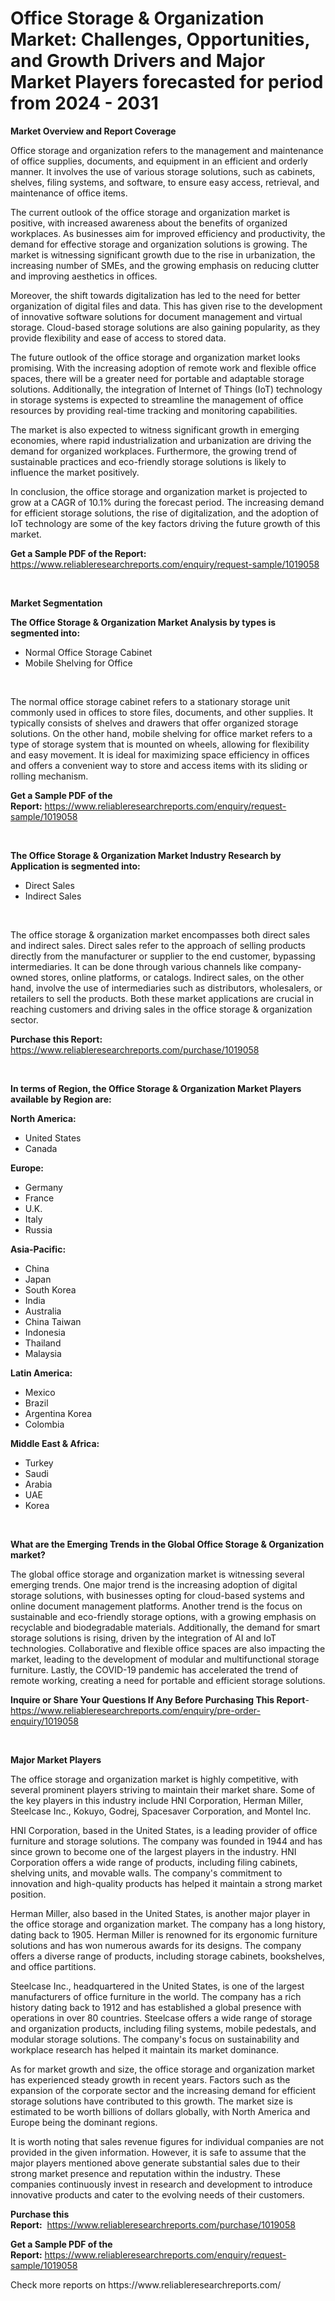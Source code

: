 <p><h1>Office Storage & Organization Market: Challenges, Opportunities, and Growth Drivers and Major Market Players forecasted for period from 2024 - 2031</h1></p><p><strong>Market Overview and Report Coverage</strong></p>
<p><p>Office storage and organization refers to the management and maintenance of office supplies, documents, and equipment in an efficient and orderly manner. It involves the use of various storage solutions, such as cabinets, shelves, filing systems, and software, to ensure easy access, retrieval, and maintenance of office items.</p><p>The current outlook of the office storage and organization market is positive, with increased awareness about the benefits of organized workplaces. As businesses aim for improved efficiency and productivity, the demand for effective storage and organization solutions is growing. The market is witnessing significant growth due to the rise in urbanization, the increasing number of SMEs, and the growing emphasis on reducing clutter and improving aesthetics in offices.</p><p>Moreover, the shift towards digitalization has led to the need for better organization of digital files and data. This has given rise to the development of innovative software solutions for document management and virtual storage. Cloud-based storage solutions are also gaining popularity, as they provide flexibility and ease of access to stored data.</p><p>The future outlook of the office storage and organization market looks promising. With the increasing adoption of remote work and flexible office spaces, there will be a greater need for portable and adaptable storage solutions. Additionally, the integration of Internet of Things (IoT) technology in storage systems is expected to streamline the management of office resources by providing real-time tracking and monitoring capabilities.</p><p>The market is also expected to witness significant growth in emerging economies, where rapid industrialization and urbanization are driving the demand for organized workplaces. Furthermore, the growing trend of sustainable practices and eco-friendly storage solutions is likely to influence the market positively.</p><p>In conclusion, the office storage and organization market is projected to grow at a CAGR of 10.1% during the forecast period. The increasing demand for efficient storage solutions, the rise of digitalization, and the adoption of IoT technology are some of the key factors driving the future growth of this market.</p></p>
<p><strong>Get a Sample PDF of the Report:</strong> <a href="https://www.reliableresearchreports.com/enquiry/request-sample/1019058">https://www.reliableresearchreports.com/enquiry/request-sample/1019058</a></p>
<p>&nbsp;</p>
<p><strong>Market Segmentation</strong></p>
<p><strong>The Office Storage & Organization Market Analysis by types is segmented into:</strong></p>
<p><ul><li>Normal Office Storage Cabinet</li><li>Mobile Shelving for Office</li></ul></p>
<p>&nbsp;</p>
<p><p>The normal office storage cabinet refers to a stationary storage unit commonly used in offices to store files, documents, and other supplies. It typically consists of shelves and drawers that offer organized storage solutions. On the other hand, mobile shelving for office market refers to a type of storage system that is mounted on wheels, allowing for flexibility and easy movement. It is ideal for maximizing space efficiency in offices and offers a convenient way to store and access items with its sliding or rolling mechanism.</p></p>
<p><strong>Get a Sample PDF of the Report:</strong>&nbsp;<a href="https://www.reliableresearchreports.com/enquiry/request-sample/1019058">https://www.reliableresearchreports.com/enquiry/request-sample/1019058</a></p>
<p>&nbsp;</p>
<p><strong>The Office Storage & Organization Market Industry Research by Application is segmented into:</strong></p>
<p><ul><li>Direct Sales</li><li>Indirect Sales</li></ul></p>
<p>&nbsp;</p>
<p><p>The office storage & organization market encompasses both direct sales and indirect sales. Direct sales refer to the approach of selling products directly from the manufacturer or supplier to the end customer, bypassing intermediaries. It can be done through various channels like company-owned stores, online platforms, or catalogs. Indirect sales, on the other hand, involve the use of intermediaries such as distributors, wholesalers, or retailers to sell the products. Both these market applications are crucial in reaching customers and driving sales in the office storage & organization sector.</p></p>
<p><strong>Purchase this Report:</strong>&nbsp; <a href="https://www.reliableresearchreports.com/purchase/1019058">https://www.reliableresearchreports.com/purchase/1019058</a></p>
<p>&nbsp;</p>
<p><strong>In terms of Region, the Office Storage & Organization Market Players available by Region are:</strong></p>
<p>
    <p> <strong> North America: </strong>
        <ul>
            <li>United States</li>
            <li>Canada</li>
        </ul>
        </p> 
    <p> <strong> Europe: </strong>
        <ul>
            <li>Germany</li>
            <li>France</li>
            <li>U.K.</li>
            <li>Italy</li>
            <li>Russia</li>
        </ul>
        </p> 
    <p> <strong> Asia-Pacific: </strong>
        <ul>
            <li>China</li>
            <li>Japan</li>
            <li>South Korea</li>
            <li>India</li>
            <li>Australia</li>
            <li>China Taiwan</li>
            <li>Indonesia</li>
            <li>Thailand</li>
            <li>Malaysia</li>
        </ul>
        </p> 
    <p> <strong> Latin America: </strong>
        <ul>
            <li>Mexico</li>
            <li>Brazil</li>
            <li>Argentina Korea</li>
            <li>Colombia</li>
        </ul>
        </p> 
    <p> <strong> Middle East & Africa: </strong>
        <ul>
            <li>Turkey</li>
            <li>Saudi</li>
            <li>Arabia</li>
            <li>UAE</li>
            <li>Korea</li>
        </ul>
    </p>
    </p>
<p>&nbsp;</p>
<p><strong>What are the Emerging Trends in the Global Office Storage & Organization market?</strong></p>
<p><p>The global office storage and organization market is witnessing several emerging trends. One major trend is the increasing adoption of digital storage solutions, with businesses opting for cloud-based systems and online document management platforms. Another trend is the focus on sustainable and eco-friendly storage options, with a growing emphasis on recyclable and biodegradable materials. Additionally, the demand for smart storage solutions is rising, driven by the integration of AI and IoT technologies. Collaborative and flexible office spaces are also impacting the market, leading to the development of modular and multifunctional storage furniture. Lastly, the COVID-19 pandemic has accelerated the trend of remote working, creating a need for portable and efficient storage solutions.</p></p>
<p><strong>Inquire or Share Your Questions If Any Before Purchasing This Report</strong>- <a href="https://www.reliableresearchreports.com/enquiry/pre-order-enquiry/1019058">https://www.reliableresearchreports.com/enquiry/pre-order-enquiry/1019058</a></p>
<p>&nbsp;</p>
<p><strong>Major Market Players</strong></p>
<p><p>The office storage and organization market is highly competitive, with several prominent players striving to maintain their market share. Some of the key players in this industry include HNI Corporation, Herman Miller, Steelcase Inc., Kokuyo, Godrej, Spacesaver Corporation, and Montel Inc.</p><p>HNI Corporation, based in the United States, is a leading provider of office furniture and storage solutions. The company was founded in 1944 and has since grown to become one of the largest players in the industry. HNI Corporation offers a wide range of products, including filing cabinets, shelving units, and movable walls. The company's commitment to innovation and high-quality products has helped it maintain a strong market position.</p><p>Herman Miller, also based in the United States, is another major player in the office storage and organization market. The company has a long history, dating back to 1905. Herman Miller is renowned for its ergonomic furniture solutions and has won numerous awards for its designs. The company offers a diverse range of products, including storage cabinets, bookshelves, and office partitions.</p><p>Steelcase Inc., headquartered in the United States, is one of the largest manufacturers of office furniture in the world. The company has a rich history dating back to 1912 and has established a global presence with operations in over 80 countries. Steelcase offers a wide range of storage and organization products, including filing systems, mobile pedestals, and modular storage solutions. The company's focus on sustainability and workplace research has helped it maintain its market dominance.</p><p>As for market growth and size, the office storage and organization market has experienced steady growth in recent years. Factors such as the expansion of the corporate sector and the increasing demand for efficient storage solutions have contributed to this growth. The market size is estimated to be worth billions of dollars globally, with North America and Europe being the dominant regions.</p><p>It is worth noting that sales revenue figures for individual companies are not provided in the given information. However, it is safe to assume that the major players mentioned above generate substantial sales due to their strong market presence and reputation within the industry. These companies continuously invest in research and development to introduce innovative products and cater to the evolving needs of their customers.</p></p>
<p><strong>Purchase this Report:</strong>&nbsp;&nbsp;<a href="https://www.reliableresearchreports.com/purchase/1019058">https://www.reliableresearchreports.com/purchase/1019058</a></p>
<p></p>
<p><strong>Get a Sample PDF of the Report:</strong>&nbsp;<a href="https://www.reliableresearchreports.com/enquiry/request-sample/1019058">https://www.reliableresearchreports.com/enquiry/request-sample/1019058</a></p>
<p>Check more reports on https://www.reliableresearchreports.com/</p>
